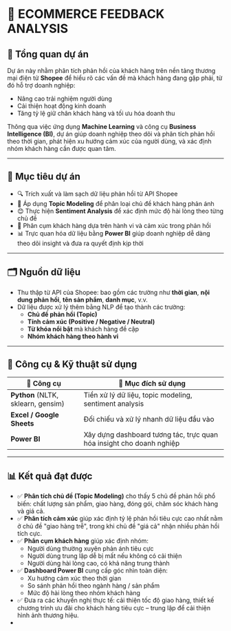 # 📝 **ECOMMERCE FEEDBACK ANALYSIS**

## 📌 **Tổng quan dự án**

Dự án này nhằm phân tích phản hồi của khách hàng trên nền tảng thương mại điện tử **Shopee** để hiểu rõ các vấn đề mà khách hàng đang gặp phải, từ đó hỗ trợ doanh nghiệp:
- Nâng cao trải nghiệm người dùng
- Cải thiện hoạt động kinh doanh
- Tăng tỷ lệ giữ chân khách hàng và tối ưu hóa doanh thu

Thông qua việc ứng dụng **Machine Learning** và công cụ **Business Intelligence (BI)**, dự án giúp doanh nghiệp theo dõi và phân tích phản hồi theo thời gian, phát hiện xu hướng cảm xúc của người dùng, và xác định nhóm khách hàng cần được quan tâm.

---

## 🧠 **Mục tiêu dự án**

- 🔍 Trích xuất và làm sạch dữ liệu phản hồi từ API Shopee
- 🧠 Áp dụng **Topic Modeling** để phân loại chủ đề khách hàng phản ánh
- 😊 Thực hiện **Sentiment Analysis** để xác định mức độ hài lòng theo từng chủ đề
- 🧩 Phân cụm khách hàng dựa trên hành vi và cảm xúc trong phản hồi
- 📊 Trực quan hóa dữ liệu bằng **Power BI** giúp doanh nghiệp dễ dàng theo dõi insight và đưa ra quyết định kịp thời

---

## 🗂️ **Nguồn dữ liệu**

- Thu thập từ API của Shopee: bao gồm các trường như **thời gian**, **nội dung phản hồi**, **tên sản phẩm**, **danh mục**, v.v.
- Dữ liệu được xử lý thêm bằng NLP để tạo thành các trường:
  - **Chủ đề phản hồi (Topic)**
  - **Tính cảm xúc (Positive / Negative / Neutral)**
  - **Từ khóa nổi bật** mà khách hàng đề cập
  - **Nhóm khách hàng theo hành vi**

---

## 🔧 **Công cụ & Kỹ thuật sử dụng**

| 🧰 Công cụ | 📌 Mục đích sử dụng |
|-----------|----------------------|
| **Python** (NLTK, sklearn, gensim) | Tiền xử lý dữ liệu, topic modeling, sentiment analysis |
| **Excel / Google Sheets** | Đối chiếu và xử lý nhanh dữ liệu đầu vào |
| **Power BI** | Xây dựng dashboard tương tác, trực quan hóa insight cho doanh nghiệp |

---

## 📊 **Kết quả đạt được**

- ✅ **Phân tích chủ đề (Topic Modeling)** cho thấy 5 chủ đề phản hồi phổ biến: chất lượng sản phẩm, giao hàng, đóng gói, chăm sóc khách hàng và giá cả.
- ✅ **Phân tích cảm xúc** giúp xác định tỷ lệ phản hồi tiêu cực cao nhất nằm ở chủ đề "giao hàng trễ", trong khi chủ đề "giá cả" nhận nhiều phản hồi tích cực.
- ✅ **Phân cụm khách hàng** giúp xác định nhóm:
  - Người dùng thường xuyên phản ánh tiêu cực
  - Người dùng trung lập dễ bị mất nếu không có cải thiện
  - Người dùng hài lòng cao, có khả năng trung thành
- ✅ **Dashboard Power BI** cung cấp góc nhìn toàn diện:
  - Xu hướng cảm xúc theo thời gian
  - So sánh phản hồi theo ngành hàng / sản phẩm
  - Mức độ hài lòng theo nhóm khách hàng
- ✅ Đưa ra các khuyến nghị thực tế: cải thiện tốc độ giao hàng, thiết kế chương trình ưu đãi cho khách hàng tiêu cực – trung lập để cải thiện hình ảnh thương hiệu.
- 
